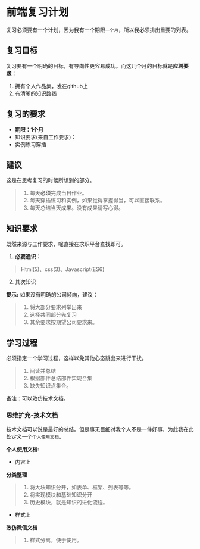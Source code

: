 # 前端复习计划
复习必须要有一个计划，因为我有一个期限`一个月`，所以我必须排出重要的列表。

## 复习目标
复习要有一个明确的目标，有导向性更容易成功。而这几个月的目标就是**应聘要求**：

1. 拥有个人作品集，发在github上
2. 有清晰的知识路线

## 复习的要求

- **期限：1个月**
- 知识要求(来自工作要求)：
- 实例练习穿插

## 建议
这是在思考复习的时候所想到的部分。

> 1. 每天**必须**完成当日作业。
> 2. 每天穿插练习和实例，如果觉得掌握得当，可以直接联系。
> 3. 每天总结当天成果。没有成果请写心得。

## 知识要求
既然来源与工作要求，呢直接在求职平台查找即可。

1. **必要通识：**
> Html(5)、css(3)、Javascript(ES6)
2. 其次知识

**提示:** 如果没有明确的公司倾向，建议：
> 1. 将大部分要求列举出来
> 2. 选择共同部分先复习
> 3. 其余要求按期望公司要求来。

## 学习过程
必须指定一个学习过程，这样以免其他心态跳出来进行干扰。

> 1. 阅读并总结
> 2. 根据部件总结部件实现合集
> 3. 缺失知识点集合。

备注：可以效仿技术文档。

### 思维扩充-技术文档
技术文档可以说是最好的总结。但是事无巨细对我个人不是一件好事，为此我在此处定义一个`个人使用文档`。

**个人使用文档**: 

- 内容上
  
**分类整理**
  > 1. 将大块知识分开，如表单、框架、列表等等。
  > 2. 将实现模块和基础知识分开
  > 3. 历史模块，就是知识的进化流程。

- 样式上

**效仿微信文档**
> 1. 样式分离，便于使用。
 